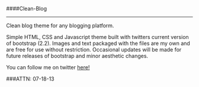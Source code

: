 ####Clean-Blog
****

Clean blog theme for any blogging platform.

Simple HTML, CSS and Javascript theme built with twitters current version of bootstrap (2.2). Images and text packaged with the files are my own and are free for use without restriction. Occasional updates will be made for future releases of bootstrap and minor aesthetic changes. 

You can follow me on twitter <a href="http://twitter.com/ryanSrich">here!</a>

###ATTN: 07-18-13
